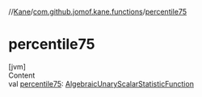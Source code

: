 //[Kane](../index.md)/[com.github.jomof.kane.functions](index.md)/[percentile75](percentile75.md)



# percentile75  
[jvm]  
Content  
val [percentile75](percentile75.md): [AlgebraicUnaryScalarStatisticFunction](../com.github.jomof.kane.impl.functions/-algebraic-unary-scalar-statistic-function/index.md)  



